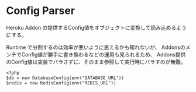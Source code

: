 # Config Parser

Heroku Addon の提供するConfig値をオブジェクトに変換して読み込めるようにする。

Runtime で分割するのは効率が悪いように思えるかも知れないが、
AddonsのメンテでConfig値が勝手に書き換わるなどの運用も見られるため、
Addons提供のConfig値は実装でバラさずに、そのまま参照して実行時にバラすのが無難。

````
<?php 
$db = new DatabaseConfig(env("DATABASE_URL"))
$redis = new RedisConfig(env("REDIS_URL"))
````
